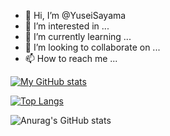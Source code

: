 - 👋 Hi, I’m @YuseiSayama
- 👀 I’m interested in ...
- 🌱 I’m currently learning ...
- 💞️ I’m looking to collaborate on ...
- 📫 How to reach me ...

<!---
YuseiSayama/c is a ✨ special ✨ repository because its `README.md` (this file) appears on your GitHub profile.
You can click the Preview link to take a look at your changes.
--->

[![My GitHub stats](https://github-readme-stats.vercel.app/api?username=YuseiSayama&theme=vue-dark&show_icons=true)](https://github.com/YuseiSayama/github-readme-stats)

[![Top Langs](https://github-readme-stats.vercel.app/api/top-langs/?username=YuseiSayama&theme=vue-dark&show_icons=true&layout=compact)](https://github.com/YuseiSayama/github-readme-stats)

![Anurag's GitHub stats](https://github-readme-stats.vercel.app/api?username=YuseiSayama&count_private=true)

